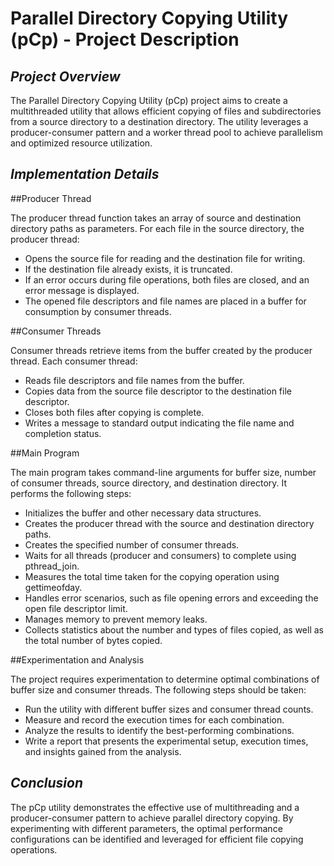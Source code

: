 # Parallel Directory Copying Utility (pCp) - Project Description

## _Project Overview_
The Parallel Directory Copying Utility (pCp) project aims to create a multithreaded utility that allows efficient copying of files and subdirectories from a source directory to a destination directory. The utility leverages a producer-consumer pattern and a worker thread pool to achieve parallelism and optimized resource utilization.

## _Implementation Details_

##Producer Thread

The producer thread function takes an array of source and destination directory paths as parameters. For each file in the source directory, the producer thread:

- Opens the source file for reading and the destination file for writing.
- If the destination file already exists, it is truncated.
- If an error occurs during file operations, both files are closed, and an error message is displayed.
- The opened file descriptors and file names are placed in a buffer for consumption by consumer threads.

##Consumer Threads

Consumer threads retrieve items from the buffer created by the producer thread. Each consumer thread:

- Reads file descriptors and file names from the buffer.
- Copies data from the source file descriptor to the destination file descriptor.
- Closes both files after copying is complete.
- Writes a message to standard output indicating the file name and completion status.

##Main Program

The main program takes command-line arguments for buffer size, number of consumer threads, source directory, and destination directory. It performs the following steps:

- Initializes the buffer and other necessary data structures.
- Creates the producer thread with the source and destination directory paths.
- Creates the specified number of consumer threads.
- Waits for all threads (producer and consumers) to complete using pthread_join.
- Measures the total time taken for the copying operation using gettimeofday.
- Handles error scenarios, such as file opening errors and exceeding the open file descriptor limit.
- Manages memory to prevent memory leaks.
- Collects statistics about the number and types of files copied, as well as the total number of bytes copied.

##Experimentation and Analysis

The project requires experimentation to determine optimal combinations of buffer size and consumer threads. The following steps should be taken:

- Run the utility with different buffer sizes and consumer thread counts.
- Measure and record the execution times for each combination.
- Analyze the results to identify the best-performing combinations.
- Write a report that presents the experimental setup, execution times, and insights gained from the analysis.

## _Conclusion_

The pCp utility demonstrates the effective use of multithreading and a producer-consumer pattern to achieve parallel directory copying. By experimenting with different parameters, the optimal performance configurations can be identified and leveraged for efficient file copying operations.
